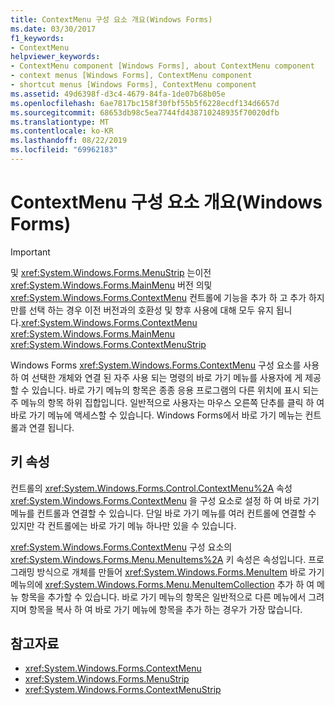 ```yaml
---
title: ContextMenu 구성 요소 개요(Windows Forms)
ms.date: 03/30/2017
f1_keywords:
- ContextMenu
helpviewer_keywords:
- ContextMenu component [Windows Forms], about ContextMenu component
- context menus [Windows Forms], ContextMenu component
- shortcut menus [Windows Forms], ContextMenu component
ms.assetid: 49d6398f-d3c4-4679-84fa-1de07b68b05e
ms.openlocfilehash: 6ae7817bc158f30fbf55b5f6228ecdf134d6657d
ms.sourcegitcommit: 68653db98c5ea7744fd438710248935f70020dfb
ms.translationtype: MT
ms.contentlocale: ko-KR
ms.lasthandoff: 08/22/2019
ms.locfileid: "69962183"
---
```

# <a name="contextmenu-component-overview-windows-forms"></a>ContextMenu 구성 요소 개요(Windows Forms)
> [!IMPORTANT]
> 및 <xref:System.Windows.Forms.MenuStrip> 는이전<xref:System.Windows.Forms.MainMenu> 버전 의및<xref:System.Windows.Forms.ContextMenu> 컨트롤에 기능을 추가 하 고 추가 하지만를 선택 하는 경우 이전 버전과의 호환성 및 향후 사용에 대해 모두 유지 됩니다.<xref:System.Windows.Forms.ContextMenu> <xref:System.Windows.Forms.MainMenu> <xref:System.Windows.Forms.ContextMenuStrip>  
  
 Windows Forms <xref:System.Windows.Forms.ContextMenu> 구성 요소를 사용 하 여 선택한 개체와 연결 된 자주 사용 되는 명령의 바로 가기 메뉴를 사용자에 게 제공할 수 있습니다. 바로 가기 메뉴의 항목은 종종 응용 프로그램의 다른 위치에 표시 되는 주 메뉴의 항목 하위 집합입니다. 일반적으로 사용자는 마우스 오른쪽 단추를 클릭 하 여 바로 가기 메뉴에 액세스할 수 있습니다. Windows Forms에서 바로 가기 메뉴는 컨트롤과 연결 됩니다.  
  
## <a name="key-properties"></a>키 속성  
 컨트롤의 <xref:System.Windows.Forms.Control.ContextMenu%2A> 속성 <xref:System.Windows.Forms.ContextMenu> 을 구성 요소로 설정 하 여 바로 가기 메뉴를 컨트롤과 연결할 수 있습니다. 단일 바로 가기 메뉴를 여러 컨트롤에 연결할 수 있지만 각 컨트롤에는 바로 가기 메뉴 하나만 있을 수 있습니다.  
  
 <xref:System.Windows.Forms.ContextMenu> 구성 요소의<xref:System.Windows.Forms.Menu.MenuItems%2A> 키 속성은 속성입니다. 프로그래밍 방식으로 개체를 만들어 <xref:System.Windows.Forms.MenuItem> 바로 가기 메뉴의에 <xref:System.Windows.Forms.Menu.MenuItemCollection> 추가 하 여 메뉴 항목을 추가할 수 있습니다. 바로 가기 메뉴의 항목은 일반적으로 다른 메뉴에서 그려지며 항목을 복사 하 여 바로 가기 메뉴에 항목을 추가 하는 경우가 가장 많습니다.  
  
## <a name="see-also"></a>참고자료

- <xref:System.Windows.Forms.ContextMenu>
- <xref:System.Windows.Forms.MenuStrip>
- <xref:System.Windows.Forms.ContextMenuStrip>
